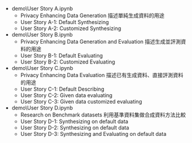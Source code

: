 - demo\User Story A.ipynb
    - Privacy Enhancing Data Generation 描述單純生成資料的用途
    - User Story A-1: Default Synthesizing
    - User Story A-2: Customized Synthesizing
- demo\User Story B.ipynb
    - Privacy Enhancing Data Generation and Evaluation 描述生成並評測資料的用途
    - User Story B-1: Default Evaluating
    - User Story B-2: Customized Evaluating
- demo\User Story C.ipynb
    - Privacy Enhancing Data Evaluation 描述已有生成資料、直接評測資料的用途
    - User Story C-1: Default Describing
    - User Story C-2: Given data evaluating
    - User Story C-3: Given data customized evaluating
- demo\User Story D.ipynb
    - Research on Benchmark datasets 利用基準資料集做合成資料方法比較
    - User Story D-1: Synthesizing on default data
    - User Story D-2: Synthesizing on default data
    - User Story D-3: Synthesizing and Evaluating on default data
